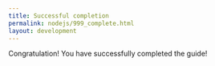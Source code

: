 ```yaml
---
title: Successful completion
permalink: nodejs/999_complete.html
layout: development
---
```


Congratulation! You have successfully completed the guide!

